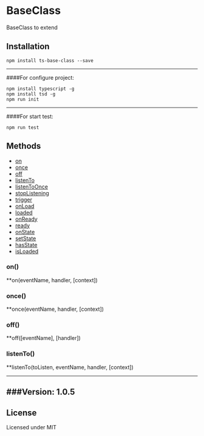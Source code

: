 # BaseClass
BaseClass to extend

Installation
------------

    npm install ts-base-class --save

------------

####For configure project:

    npm install typescript -g
    npm install tsd -g
    npm run init 

------------

####For start test: 

    npm run test

Methods
-------
- [on](#on)
- [once](#once)
- [off](#off)
- [listenTo](#listenTo)
- [listenToOnce](#listenToOnce)
- [stopListening](#stopListening)
- [trigger](#trigger)
- [onLoad](#onLoad)
- [loaded](#loaded)
- [onReady](#onReady)
- [ready](#ready)
- [onState](#onState)
- [setState](#setState)
- [hasState](#hasState)
- [isLoaded](#isLoaded)

### on()

**on(eventName, handler, [context])

### once()

**once(eventName, handler, [context])

### off()

**off([eventName], [handler])

### listenTo()

**listenTo(toListen, eventName, handler, [context])

------------
###Version: 1.0.5
------------
License
-------

Licensed under MIT